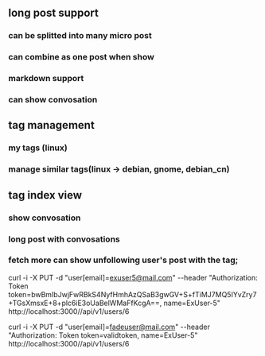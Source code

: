 ## long post support
### can be splitted into many micro post
### can combine as one post when show
### markdown support
### can show convosation

## tag management
### my tags (linux)
### manage similar tags(linux -> debian, gnome, debian_cn)

## tag index view
### show convosation
### long post with convosations
### fetch more can show unfollowing user's post with the tag;



curl -i -X PUT -d "user[email]=exuser5@mail.com" --header "Authorization: Token token=bwBmIbJwjFwRBkS4NyfHmhAzQSaB3gwGV+S+fTiMJ7MQ5IYvZry7+TGsXmsxE+8+plc6iE3oUaBelWMaFfKcgA==, name=ExUser-5" http://localhost:3000//api/v1/users/6

curl -i -X PUT -d "user[email]=fadeuser@mail.com" --header "Authorization: Token token=validtoken, name=ExUser-5" http://localhost:3000//api/v1/users/6
